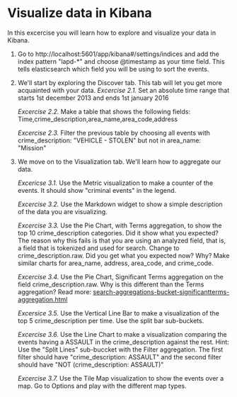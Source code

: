 # Visualize data in Kibana

In this excercise you will learn how to explore and visualize your data in Kibana.

1. Go to http://localhost:5601/app/kibana#/settings/indices and add the index pattern "lapd-*" 
and choose @timestamp as your time field. This tells elasticsearch which field you will be using to 
sort the events.

2. We'll start by exploring the Discover tab. This tab will let you get more acquainted with your data.
	*Excercise 2.1.* Set an absolute time range that starts 1st december 2013 and ends 1st january 2016
	
	*Excercise 2.2.* Make a table that shows the following fields: Time,crime_description,area_name,area_code,address 

	*Excercise 2.3.* Filter the previous table by choosing all events with crime_description: "VEHICLE - STOLEN"
		but not in area_name: "Mission"

3. We move on to the Visualization tab. We'll learn how to aggregate our data.

	*Excericse 3.1.* Use the Metric visualization to make a counter of the events. It should show "criminal events" in the legend.

	*Excercise 3.2.* Use the Markdown widget to show a simple description of the data you are visualizing. 

	*Excercise 3.3.* Use the Pie Chart, with Terms aggregation, to show the top 10  crime_description categories.
		Did it show what you expected? The reason why this fails is that you are using an analyzed field, that is, a field that
		is tokenized and used for search. Change to crime_description.raw. Did you get what you expected now? Why?
		Make similar charts for area_name, address, area_code, and crime_code.

	*Excercise 3.4.* Use the Pie Chart, Significant Terms aggregation on the field crime_description.raw. Why is this different than the Terms aggregation?
	Read more: [search-aggregations-bucket-significantterms-aggregation.html](https://www.elastic.co/guide/en/elasticsearch/reference/current/search-aggregations-bucket-significantterms-aggregation.html)

	*Excersice 3.5.* Use the Vertical Line Bar to make a visualization of the top 5 crime_description per time. Use the split bar sub-buckets.

	*Excercise 3.6.* Use the Line Chart to make a visualization comparing the events having a ASSAULT in the crime_description against the rest.
	Hint: Use the "Split Lines" sub-buccket with the Filter aggregation. The first filter should have "crime_description: ASSAULT" and the second
	filter should have "NOT (crime_description: ASSAULT)"
	
	*Excercise 3.7.* Use the Tile Map visualization to show the events over a map. Go to Options and play with the different map types.